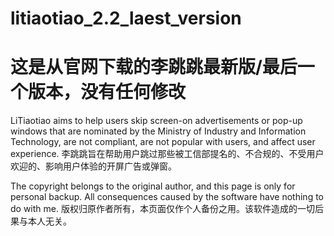 # litiaotiao_2.2_laest_version
# 这是从官网下载的李跳跳最新版/最后一个版本，没有任何修改
LiTiaotiao aims to help users skip screen-on advertisements or pop-up windows that are nominated by the Ministry of Industry and Information Technology, are not compliant, are not popular with users, and affect user experience.
李跳跳旨在帮助用户跳过那些被工信部提名的、不合规的、不受用户欢迎的、影响用户体验的开屏广告或弹窗。

The copyright belongs to the original author, and this page is only for personal backup. All consequences caused by the software have nothing to do with me.
版权归原作者所有，本页面仅作个人备份之用。该软件造成的一切后果与本人无关。
